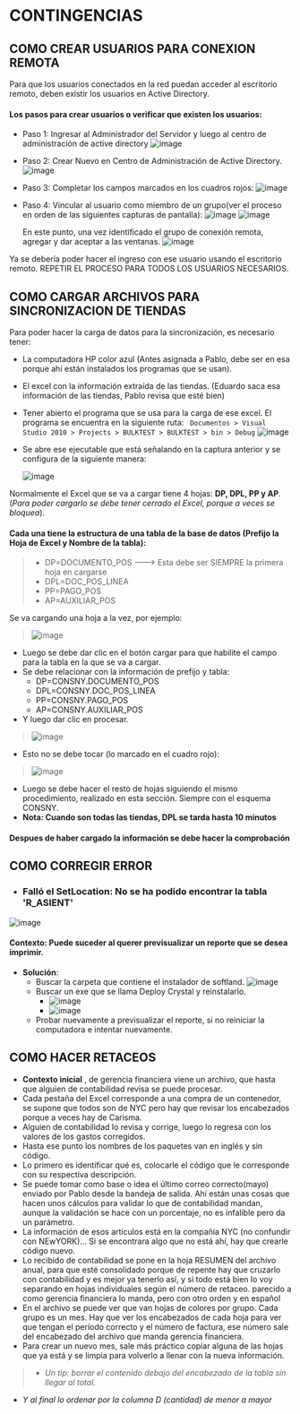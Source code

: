 # CONTINGENCIAS
## COMO CREAR USUARIOS PARA CONEXION REMOTA
Para que los usuarios conectados en la red puedan acceder al escritorio remoto, deben existir los usuarios en Active Directory.
#### Los pasos para crear usuarios o verificar que existen los usuarios:
* Paso 1: Ingresar  al Administrador del Servidor y luego al centro de administración de active directory
  ![image](https://github.com/vasga-floze/contingecias-nyc/assets/72711545/1643eb4a-0bc7-4a23-8055-871bda4e74a6)

* Paso 2: Crear Nuevo en Centro de Administración de Active Directory.
  ![image](https://github.com/vasga-floze/contingecias-nyc/assets/72711545/8598ea9b-6eea-4339-a834-014d93c59f31)

* Paso 3: Completar los campos marcados en los cuadros rojos:
  ![image](https://github.com/vasga-floze/contingecias-nyc/assets/72711545/726d25ae-7ff4-4b94-916b-93c644c474c1)

  
* Paso 4: Vincular al usuario como miembro de un grupo(ver el proceso en orden de las siguientes capturas de pantalla):
  ![image](https://github.com/vasga-floze/contingecias-nyc/assets/72711545/1053aacc-7dc0-43bc-8b35-61ae854d1f77)
  ![image](https://github.com/vasga-floze/contingecias-nyc/assets/72711545/ee4a0db9-bcf5-44f6-a7c8-c743254679f1)

  En este punto, una vez identificado el grupo de conexión remota, agregar y dar aceptar a las ventanas.
  ![image](https://github.com/vasga-floze/contingecias-nyc/assets/72711545/4c097cd7-eff8-460a-a0c8-cf3a98cc3494)


 Ya se debería poder hacer el ingreso con ese usuario usando el escritorio remoto. REPETIR EL PROCESO PARA TODOS LOS USUARIOS NECESARIOS.


## COMO CARGAR ARCHIVOS PARA SINCRONIZACION DE TIENDAS
Para poder hacer la carga de datos para la sincronización, es necesario tener:
  - La computadora HP color azul (Antes asignada a Pablo, debe ser en esa porque ahí están instalados los programas que se usan).
  - El excel con la información extraída de las tiendas. (Eduardo saca esa información de las tiendas, Pablo revisa que esté bien)
  - Tener abierto el programa que se usa para la carga de ese excel. El programa se encuentra en la siguiente ruta: ``` Documentos > Visual Studio 2010 > Projects > BULKTEST > BULKTEST > bin > Debug```
    ![image](https://github.com/vasga-floze/contingecias-nyc/assets/72711545/a9c1cc56-dbaf-4dbf-853b-f6d05e67ce4e)

  - Se abre ese ejecutable que está señalando en la captura anterior y se configura de la siguiente manera:
    
    ![image](https://github.com/vasga-floze/contingecias-nyc/assets/72711545/94d663c9-cc1c-4856-b506-abb0911b22b1)

Normalmente el Excel que se va a cargar tiene 4 hojas: **DP, DPL, PP y AP**. (*Para poder cargarlo se debe tener cerrado el Excel, porque a veces se bloquea*).

 #### Cada una tiene la estructura de una tabla de la base de datos (Prefijo la Hoja de Excel y Nombre de la tabla):
> * DP=DOCUMENTO_POS ---> Esta debe ser SIEMPRE la primera hoja en cargarse
> * DPL=DOC_POS_LINEA
> * PP=PAGO_POS
> * AP=AUXILIAR_POS

  Se va cargando una hoja a la vez, por ejemplo:
  
 > ![image](https://github.com/vasga-floze/contingecias-nyc/assets/72711545/74bacd9d-4f31-4972-acb5-8f9be5c3c550)
 - Luego se debe dar clic en el botón cargar para que habilite el campo para la tabla en la que se va a cargar.
 - Se debe relacionar con la información de prefijo y tabla:
     * DP=CONSNY.DOCUMENTO_POS
     * DPL=CONSNY.DOC_POS_LINEA
     * PP=CONSNY.PAGO_POS
     * AP=CONSNY.AUXILIAR_POS
 - Y luego dar clic en procesar.
> ![image](https://github.com/vasga-floze/contingecias-nyc/assets/72711545/99ea9e51-6e01-45c3-8e48-f3e8bad4078a)
 - Esto no se debe tocar (lo marcado en el cuadro rojo):
> ![image](https://github.com/vasga-floze/contingecias-nyc/assets/72711545/3a4ff644-28db-4465-a227-bb7c01c2002c)
-  Luego se debe hacer el resto de hojas siguiendo el mismo procedimiento, realizado en esta sección. Siempre con el esquema CONSNY.
- **Nota: Cuando son todas las tiendas, DPL se tarda hasta 10 minutos**

#### Despues de haber cargado la información se debe hacer la comprobación

## COMO CORREGIR ERROR 
  * ### Falló el SetLocation: No se ha podido encontrar la tabla 'R_ASIENT'
  ![image](https://github.com/vasga-floze/contingecias-nyc/assets/72711545/a92cebd8-a26b-49d5-9eb0-f17278c01fde)

  #### Contexto: Puede suceder al querer previsualizar un reporte que se desea imprimir.
* **Solución**:
    * Buscar la carpeta que contiene el instalador de softland.
     ![image](https://github.com/vasga-floze/contingecias-nyc/assets/72711545/bed771c3-ba63-422e-bff7-5b3001a0fa73)
    * Buscar un exe que se llama Deploy Crystal y reinstalarlo.
      *  ![image](https://github.com/vasga-floze/contingecias-nyc/assets/72711545/8821c87f-a698-4e2a-8e34-b8adb0143a5a)
      *  ![image](https://github.com/vasga-floze/contingecias-nyc/assets/72711545/f51b76e6-b504-4d81-86c5-2fd4eba6c73d)
    * Probar nuevamente a previsualizar el reporte, si no reiniciar la computadora e intentar nuevamente.

## COMO HACER RETACEOS
- **Contexto inicial** , de gerencia financiera viene un archivo, que hasta que alguien de contabilidad revisa se puede procesar.
- Cada pestaña del Excel corresponde a una compra de un contenedor, se supone que todos son de NYC pero hay que revisar los encabezados porque a veces hay de Carisma.
- Alguien de contabilidad lo revisa y corrige, luego lo regresa con los valores de los gastos corregidos.
- Hasta ese punto los nombres de los paquetes van en inglés y sin código.
- Lo primero es identificar qué es, colocarle el código que le corresponde con su respectiva descripción.
- Se puede tomar como base o idea el último correo correcto(mayo) enviado por Pablo desde la bandeja de salida.  Ahí están unas cosas que hacen unos cálculos para validar lo que de contabilidad mandan, aunque la validación se hace con un porcentaje, no es infalible pero da un parámetro.
- La información de esos artículos está en la compañía NYC (no confundir con NEwYORK)... Si se encontrara algo que no está ahí, hay que crearle código nuevo.
- Lo recibido de contabilidad se pone en la hoja RESUMEN del archivo anual, para que esté consolidado porque de repente hay que cruzarlo con contabilidad y es mejor ya tenerlo así, y si todo está bien lo voy separando en hojas individuales según el número de retaceo. parecido a como gerencia financiera lo manda, pero con otro orden y en español
- En el archivo se puede ver que van hojas de colores por grupo. Cada grupo es un mes. Hay que ver los encabezados de cada hoja para ver que tengan el período correcto y el número de factura, ese número sale del encabezado del archivo que manda gerencia financiera.
- Para crear un nuevo mes, sale más práctico copiar alguna de las hojas que ya está y se limpia para volverlo a llenar con la nueva información.
> - *Un tip: borrar el contenido debajo del encabezado de la tabla sin llegar al total.*
- *Y al final lo ordenar por la columna D (cantidad) de menor a mayor*
  
